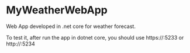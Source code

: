 # MyWeatherWebApp
Web App developed in .net core for weather forecast. 

To test it, after run the app in dotnet core, you should use https://<Your IP or localhost>:5233 or http://<your IP or localhost>:5234
